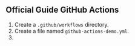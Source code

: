 ## Official Guide GitHub Actions

1. Create a `.github/workflows` directory.
2. Create a file named `github-actions-demo.yml`.
3. 